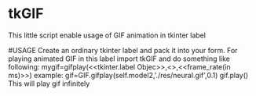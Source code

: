 # tkGIF
This little script enable usage of GIF animation in tkinter label

#USAGE
Create an ordinary tkinter label and pack it into your form.
For playing animated GIF in this label import tkGIF and do something like following:
    mygif=gifplay(<<tkinter.label Objec>>,<<GIF path>>,<<frame_rate(in ms)>>)
    example:
    gif=GIF.gifplay(self.model2,'./res/neural.gif',0.1)
    gif.play()
    This will play gif infinitely
